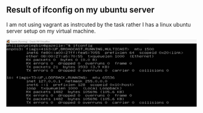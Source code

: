 ## Result of ifconfig on my ubuntu server
I am  not using vagrant as instrcuted by the task rather I has a linux ubuntu server setup on my virtual machine.

![ifconfig](./task1.png)